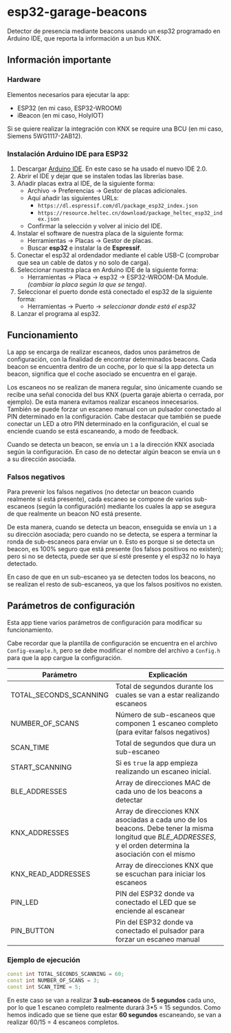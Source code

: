 # esp32-garage-beacons
Detector de presencia mediante beacons usando un esp32 programado en Arduino IDE, que reporta la información a un bus KNX.

## Información importante
### Hardware
Elementos necesarios para ejecutar la app:
- ESP32 (en mi caso, ESP32-WROOM)
- iBeacon (en mi caso, HolyIOT)

Si se quiere realizar la integración con KNX se require una BCU (en mi caso, Siemens 5WG1117-2AB12).

### Instalación Arduino IDE para ESP32
1. Descargar [Arduino IDE](https://www.arduino.cc/en/software). En este caso se ha usado el nuevo IDE 2.0.
2. Abrir el IDE y dejar que se instalen todas las librerías base.
3. Añadir placas extra al IDE, de la siguiente forma:
   - Archivo -> Preferencias -> Gestor de placas adicionales.
   - Aquí añadir las siguientes URLs:
       - `https://dl.espressif.com/dl/package_esp32_index.json`
       - `https://resource.heltec.cn/download/package_heltec_esp32_index.json`
    - Confirmar la selección y volver al inicio del IDE.
4. Instalar el software de nuestra placa de la siguiente forma:
    - Herramientas -> Placas -> Gestor de placas.
    - Buscar **esp32** e instalar la de **Espressif**.
5. Conectar el esp32 al ordendador mediante el cable USB-C (comprobar que sea un cable de datos y no solo de carga).
6. Seleccionar nuestra placa en Arduino IDE de la siguiente forma:
    - Herramientas -> Placa -> esp32 -> ESP32-WROOM-DA Module. *(cambiar la placa según la que se tenga)*.
7. Seleccionar el puerto donde está conectado el esp32 de la siguiente forma:
    - Herramientas -> Puerto -> *seleccionar donde está el esp32*
8. Lanzar el programa al esp32.

## Funcionamiento
La app se encarga de realizar escaneos, dados unos parámetros de configuración, con la finalidad de encontrar determinados beacons. Cada beacon se encuentra dentro de un coche, por lo que si la app detecta un beacon, significa que el coche asociado se encuentra en el garaje.

Los escaneos no se realizan de manera regular, sino únicamente cuando se recibe una señal conocida del bus KNX (puerta garaje abierta o cerrada, por ejemplo). De esta manera evitamos realizar escaneos innecesarios. También se puede forzar un escaneo manual con un pulsador conectado al PIN determinado en la configuración. Cabe destacar que también se puede conectar un LED a otro PIN determinado en la configuración, el cual se enciende cuando se está escaneando, a modo de feedback.

Cuando se detecta un beacon, se envía un `1` a la dirección KNX asociada según la configuración. En caso de no detectar algún beacon se envía un `0` a su dirección asociada.

### Falsos negativos
Para prevenir los falsos negativos (no detectar un beacon cuando realmente sí está presente), cada escaneo se compone de varios sub-escaneos (según la configuración) mediante los cuales la app se asegura de que realmente un beacon NO está presente.

De esta manera, cuando se detecta un beacon, enseguida se envía un `1` a su dirección asociada; pero cuando no se detecta, se espera a terminar la ronda de sub-escaneos para enviar un `0`. Esto es porque si se detecta un beacon, es 100% seguro que está presente (los falsos positivos no existen); pero si no se detecta, puede ser que sí esté presente y el esp32 no lo haya detectado.

En caso de que en un sub-escaneo ya se detecten todos los beacons, no se realizan el resto de sub-escaneos, ya que los falsos positivos no existen.

## Parámetros de configuración
Esta app tiene varios parámetros de configuración para modificar su funcionamiento.

Cabe recordar que la plantilla de configuración se encuentra en el archivo `Config-example.h`, pero se debe modificar el nombre del archivo a `Config.h` para que la app cargue la configuración.

| Parámetro              | Explicación |
| ---------------------- | ----------- |
| TOTAL_SECONDS_SCANNING | Total de segundos durante los cuales se van a estar realizando escaneos |
| NUMBER_OF_SCANS | Número de sub-escaneos que componen 1 escaneo completo (para evitar falsos negativos) |
| SCAN_TIME | Total de segundos que dura un sub-escaneo |
| START_SCANNING | Si es `true` la app empieza realizando un escaneo inicial. |
| BLE_ADDRESSES | Array de direcciones MAC de cada uno de los beacons a detectar |
| KNX_ADDRESSES | Array de direcciones KNX asociadas a cada uno de los beacons. Debe tener la misma longitud que *BLE_ADDRESSES*, y el orden determina la asociación con el mismo |
| KNX_READ_ADDRESSES | Array de direcciones KNX que se escuchan para iniciar los escaneos |
| PIN_LED | PIN del ESP32 donde va conectado el LED que se enciende al escanear |
| PIN_BUTTON | Pin del ESP32 donde va conectado el pulsador para forzar un escaneo manual |

### Ejemplo de ejecución
```ino
const int TOTAL_SECONDS_SCANNING = 60;
const int NUMBER_OF_SCANS = 3;
const int SCAN_TIME = 5; 
```
En este caso se van a realizar **3 sub-escaneos** de **5 segundos** cada uno, por lo que 1 escaneo completo realmente durará 3*5 = 15 segundos. Como hemos indicado que se tiene que estar **60 segundos** escaneando, se van a realizar 60/15 = 4 escaneos completos.
